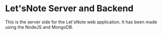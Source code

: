 # Let'sNote Server and Backend

This is the server side for the Let'sNote web application. It has been made using the NodeJS and MongoDB.
